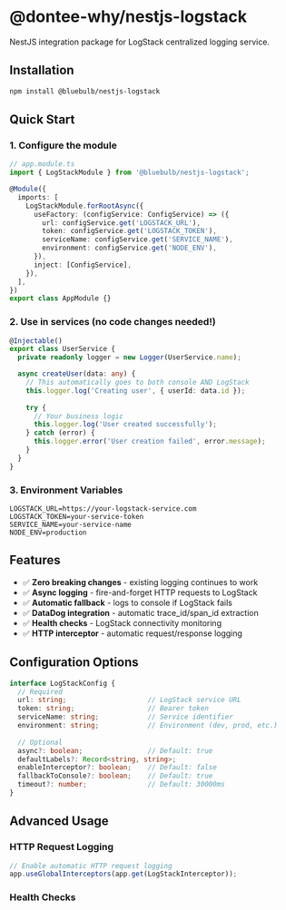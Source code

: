 # @dontee-why/nestjs-logstack

NestJS integration package for LogStack centralized logging service.

## Installation

```bash
npm install @bluebulb/nestjs-logstack
```

## Quick Start

### 1. Configure the module

```typescript
// app.module.ts
import { LogStackModule } from '@bluebulb/nestjs-logstack';

@Module({
  imports: [
    LogStackModule.forRootAsync({
      useFactory: (configService: ConfigService) => ({
        url: configService.get('LOGSTACK_URL'),
        token: configService.get('LOGSTACK_TOKEN'),
        serviceName: configService.get('SERVICE_NAME'),
        environment: configService.get('NODE_ENV'),
      }),
      inject: [ConfigService],
    }),
  ],
})
export class AppModule {}
```

### 2. Use in services (no code changes needed!)

```typescript
@Injectable()
export class UserService {
  private readonly logger = new Logger(UserService.name);

  async createUser(data: any) {
    // This automatically goes to both console AND LogStack
    this.logger.log('Creating user', { userId: data.id });
    
    try {
      // Your business logic
      this.logger.log('User created successfully');
    } catch (error) {
      this.logger.error('User creation failed', error.message);
    }
  }
}
```

### 3. Environment Variables

```env
LOGSTACK_URL=https://your-logstack-service.com
LOGSTACK_TOKEN=your-service-token
SERVICE_NAME=your-service-name
NODE_ENV=production
```

## Features

- ✅ **Zero breaking changes** - existing logging continues to work
- ✅ **Async logging** - fire-and-forget HTTP requests to LogStack
- ✅ **Automatic fallback** - logs to console if LogStack fails
- ✅ **DataDog integration** - automatic trace_id/span_id extraction
- ✅ **Health checks** - LogStack connectivity monitoring
- ✅ **HTTP interceptor** - automatic request/response logging

## Configuration Options

```typescript
interface LogStackConfig {
  // Required
  url: string;                    // LogStack service URL
  token: string;                  // Bearer token
  serviceName: string;            // Service identifier
  environment: string;            // Environment (dev, prod, etc.)
  
  // Optional
  async?: boolean;                // Default: true
  defaultLabels?: Record<string, string>;
  enableInterceptor?: boolean;    // Default: false
  fallbackToConsole?: boolean;    // Default: true
  timeout?: number;               // Default: 30000ms
}
```

## Advanced Usage

### HTTP Request Logging

```typescript
// Enable automatic HTTP request logging
app.useGlobalInterceptors(app.get(LogStackInterceptor));
```

### Health Checks

<!-- ```typescript
// Add LogStack to health checks
@Controller('health')
export class HealthController {
  constructor(
    private health: HealthCheckService,
    private logStackHealth: LogStackHealthIndicator,
  ) {}

  @Get()
  @HealthCheck()
  check() {
    return this.health.check([
      () => this.logStackHealth.isHealthy('logstack'),
    ]);
  }
}
``` -->
